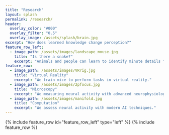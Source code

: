 ```yaml
---
title: "Research"
layout: splash
permalink: /research/
header:
  overlay_color: "#000"
  overlay_filter: "0.5"
  overlay_image: /assets/splash/brain.jpg
excerpt: "How does learned knowledge change perception?"
feature_row_left:
  - image_path: /assets/images/landscape_mouse.jpg
    title: "Is there a snake?"
    excerpt: "Animals and people can learn to identify minute details from visual scenes. In humans, it is called perceptual learning. How does learned knowledge change visual processing in the brain? "
feature_row:
  - image_path: /assets/images/VRrig.jpg
    title: "Virtual Reality"
    excerpt: "We train mice to perform tasks in virtual reality."
  - image_path: /assets/images/2pfocus.jpg
    title: "Microscopy"
    excerpt: "We measuring neural activity with advanced neurophysiology techniques."
  - image_path: /assets/images/manifold.jpg
    title: "Computation"
    excerpt: "We assess neural activity with modern AI techniques."
---
```


{% include feature_row id="feature_row_left" type="left" %}
{% include feature_row %}

